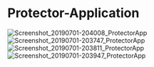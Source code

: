# Protector-Application
![Screenshot_20190701-204008_ProtectorApp](https://user-images.githubusercontent.com/52877822/61186001-4fb49880-a679-11e9-9796-6e8ad3521da4.jpg) ![Screenshot_20190701-203747_ProtectorApp](https://user-images.githubusercontent.com/52877822/61186003-4fb49880-a679-11e9-9663-2bf87b14a07a.jpg) ![Screenshot_20190701-203811_ProtectorApp](https://user-images.githubusercontent.com/52877822/61185999-4f1c0200-a679-11e9-895c-ebea5d5967aa.jpg) ![Screenshot_20190701-203947_ProtectorApp](https://user-images.githubusercontent.com/52877822/61186000-4f1c0200-a679-11e9-989f-100a30c9d4f8.jpg)
